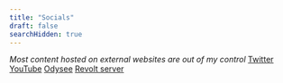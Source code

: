 ```yaml
---
title: "Socials"
draft: false
searchHidden: true
---
```


*Most content hosted on external websites are out of my control*
[Twitter](https://twitter.com)
[YouTube](https://www.youtube.com/channel/UCUU5vDID2lyUkTbeU4ry-CQ)
[Odysee](https://odysee.com/@mosatheninja:9)
[Revolt server](https://app.revolt.chat/invite/CN6ZDq74)